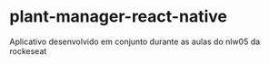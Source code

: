# plant-manager-react-native
Aplicativo desenvolvido em conjunto durante as aulas do nlw05 da rockeseat
